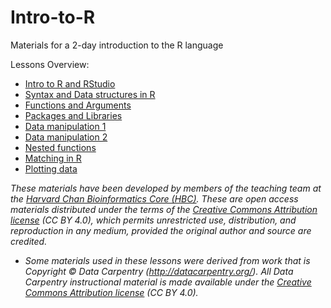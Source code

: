 # Intro-to-R
Materials for a 2-day introduction to the R language

Lessons Overview:

* [Intro to R and RStudio](lessons/01_introR-R-and-RStudio.md)
* [Syntax and Data structures in R](lessons/02_introR-syntax-and-data-structures.md)
* [Functions and Arguments](lessons/03_introR-functions-and-arguments.md)
* [Packages and Libraries](lessons/04_introR-packages-and-libraries.md)
* [Data manipulation 1](lessons/05_introR-data-manipulation.md)
* [Data manipulation 2](lessons/06_introR-data-manipulation2.md)
* [Nested functions](lessons/07_introR-nested-functions.md)
* [Matching in R](lessons/08_advR-matching.md)
* [Plotting data](lessons/09_Rdata_visualization.md)

*These materials have been developed by members of the teaching team at the [Harvard Chan Bioinformatics Core (HBC)](http://bioinformatics.sph.harvard.edu/). These are open access materials distributed under the terms of the [Creative Commons Attribution license](https://creativecommons.org/licenses/by/4.0/) (CC BY 4.0), which permits unrestricted use, distribution, and reproduction in any medium, provided the original author and source are credited.*

* *Some materials used in these lessons were derived from work that is Copyright © Data Carpentry (http://datacarpentry.org/). 
All Data Carpentry instructional material is made available under the [Creative Commons Attribution license](https://creativecommons.org/licenses/by/4.0/) (CC BY 4.0).*
